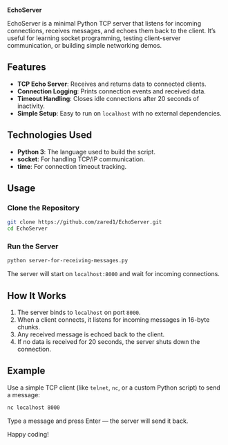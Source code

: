 **EchoServer** 

EchoServer is a minimal Python TCP server that listens for incoming connections, receives messages, and echoes them back to the client. It’s useful for learning socket programming, testing client-server communication, or building simple networking demos.

## Features

* **TCP Echo Server**: Receives and returns data to connected clients.
* **Connection Logging**: Prints connection events and received data.
* **Timeout Handling**: Closes idle connections after 20 seconds of inactivity.
* **Simple Setup**: Easy to run on `localhost` with no external dependencies.

## Technologies Used

* **Python 3**: The language used to build the script.
* **socket**: For handling TCP/IP communication.
* **time**: For connection timeout tracking.

## Usage

### Clone the Repository

```bash
git clone https://github.com/zared1/EchoServer.git
cd EchoServer
```

### Run the Server

```bash
python server-for-receiving-messages.py
```

The server will start on `localhost:8000` and wait for incoming connections.

## How It Works

1. The server binds to `localhost` on port `8000`.
2. When a client connects, it listens for incoming messages in 16-byte chunks.
3. Any received message is echoed back to the client.
4. If no data is received for 20 seconds, the server shuts down the connection.

## Example

Use a simple TCP client (like `telnet`, `nc`, or a custom Python script) to send a message:

```bash
nc localhost 8000
```

Type a message and press Enter — the server will send it back.

Happy coding!
